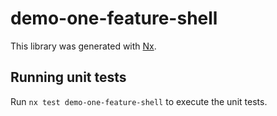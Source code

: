 # demo-one-feature-shell

This library was generated with [Nx](https://nx.dev).

## Running unit tests

Run `nx test demo-one-feature-shell` to execute the unit tests.
